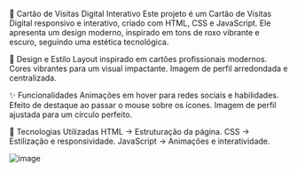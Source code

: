 💜 Cartão de Visitas Digital Interativo
Este projeto é um Cartão de Visitas Digital responsivo e interativo, criado com HTML, CSS e JavaScript. Ele apresenta um design moderno, inspirado em tons de roxo vibrante e escuro, seguindo uma estética tecnológica.

🎨 Design e Estilo
Layout inspirado em cartões profissionais modernos.
Cores vibrantes para um visual impactante.
Imagem de perfil arredondada e centralizada.

✨ Funcionalidades
Animações em hover para redes sociais e habilidades.
Efeito de destaque ao passar o mouse sobre os ícones.
Imagem de perfil ajustada para um círculo perfeito.

🚀 Tecnologias Utilizadas
HTML → Estruturação da página.
CSS → Estilização e responsividade.
JavaScript → Animações e interatividade.

![image](https://github.com/user-attachments/assets/8907254f-6544-4f9c-94f7-20b93ba1dade)

